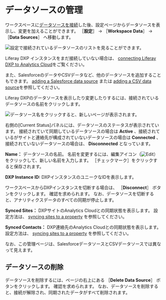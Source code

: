 # データソースの管理

ワークスペースに[データソースを接続](../connecting-data-sources.md)した後、設定ページからデータソースを表示し、変更を加えることができます。 ［**設定**］ &rarr; ［**Workspace Data**］ &rarr; ［**Data Sources**］ へ移動します。

![設定で接続されているデータソースのリストを見ることができます。](./managing-data-sources/images/01.png)

Liferay DXP インスタンスをまだ接続していない場合は、 [connecting Liferay DXP to Analytics Cloud](../connecting-data-sources/connecting-liferay-dxp-to-analytics-cloud.md)をご覧ください。

また、SalesforceのデータやCSVデータなど、他のデータソースを追加することもできます。 [adding a Salesforce data source](../connecting-data-sources/adding-a-salesforce-data-source.md) または [adding a CSV data source](../connecting-data-sources/adding-a-csv-data-source.md)を参照してください。

Liferay DXPのデータソースを表示したり変更したりするには、接続されているデータソースの名前をクリックします。

![データソース名をクリックすると、新しいページが表示されます。](./managing-data-sources/images/02.png)

右側の[Current Status]パネルには、データソースのステータスが表示されています。  接続されていて同期しているデータソースの場合は **Active** 、接続されているがサイトと連絡先が構成されていないデータソースの場合は **Connected** 、接続されていないデータソースの場合は、 **Disconnected** となっています。

**Name：** データソースの名前。 名前を変更するには、編集アイコン（![Edit](../images/icon-edit.png)）をクリックして、新しい名前を入力します。 ［チェックマーク］をクリックすると保存されます。

**DXP Instance ID:** DXPインスタンスのユニークなIDを表示します。

ワークスペースからDXPインスタンスを切断する場合は、 ［**Disconnect**］ ボタンをクリックします。 確認を求められます。 なお、データソースを切断すると、アナリティクスデータのすべての同期が停止します。

**Synced Sites：** DXPサイトのAnalytics Cloudとの同期状態を表示します。 設定方法は、 [syncing sites to a property](../connecting-data-sources/scoping-sites-and-individuals-using-properties.md#syncing-sites-to-a-property) を参照してください。

**Synced Contacts：** DXP連絡先のAnalytics Cloudとの同期状態を表示します。 設定方法は、 [syncing sites to a property](../connecting-data-sources/scoping-sites-and-individuals-using-properties.md#syncing-contacts-to-a-property) を参照してください。

なお、この管理ページは、SalesforceデータソースとCSVデータソースでは異なって見えます。

## データソースの削除

データソースを削除するには、ページの右上にある ［**Delete Data Source**］ ボタンをクリックします。 確認を求められます。 なお、データソースを削除すると、接続が解除され、同期されたデータがすべて削除されます。

